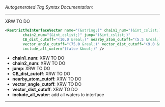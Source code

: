 <!-- THIS IS AN AUTOGENERATED FILE: Don't edit it directly, instead change the schema definition in the code itself. -->

_Autogenerated Tag Syntax Documentation:_

---
XRW TO DO

```xml
<RestrictToInterfaceVector name="(&string;)" chain1_num="(&int_cslist;)"
        chain2_num="(&int_cslist;)" jump="(&int_cslist;)"
        CB_dist_cutoff="(10.0 &real;)" nearby_atom_cutoff="(5.5 &real;)"
        vector_angle_cutoff="(75.0 &real;)" vector_dist_cutoff="(9.0 &real;)"
        include_all_water="(false &bool;)" />
```

-   **chain1_num**: XRW TO DO
-   **chain2_num**: XRW TO DO
-   **jump**: XRW TO DO
-   **CB_dist_cutoff**: XRW TO DO
-   **nearby_atom_cutoff**: XRW TO DO
-   **vector_angle_cutoff**: XRW TO DO
-   **vector_dist_cutoff**: XRW TO DO
-   **include_all_water**: add all waters to interface

---
